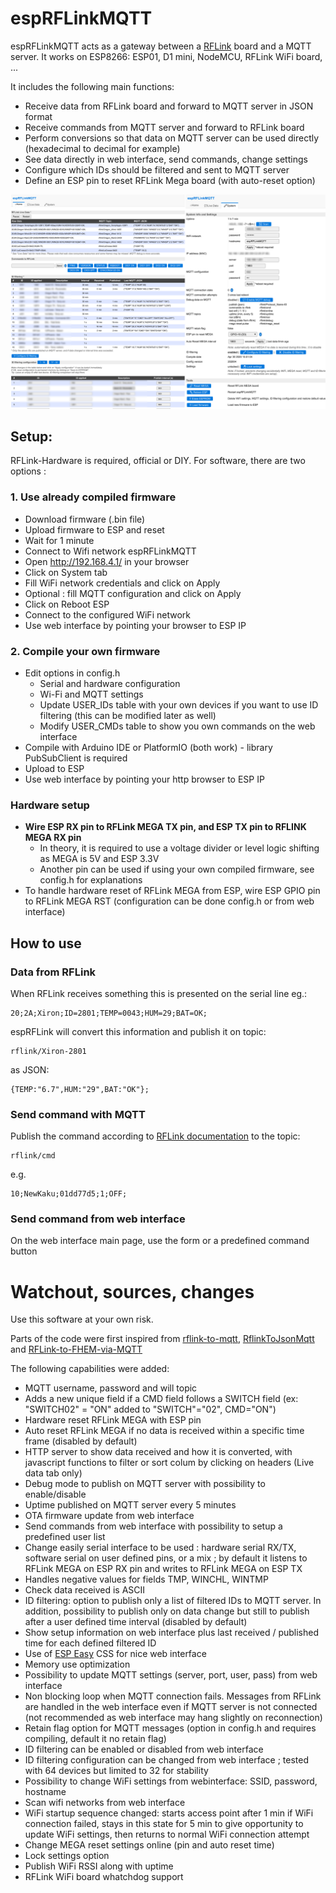 # espRFLinkMQTT

espRFLinkMQTT acts as a gateway between a [RFLink](http://rflink.nl) board and a MQTT server. It works on ESP8266: ESP01, D1 mini, NodeMCU, RFLink WiFi board, ...

It includes the following main functions:

- Receive data from RFLink board and forward to MQTT server in JSON format
- Receive commands from MQTT server and forward to RFLink board
- Perform conversions so that data on MQTT server can be used directly (hexadecimal to decimal for example)
- See data directly in web interface, send commands, change settings
- Configure which IDs should be filtered and sent to MQTT server
- Define an ESP pin to reset RFLink Mega board (with auto-reset option) 

![espRFLink interface](images/espRFLinkMQTT.png "espRFLink interface")

## Setup:

RFLink-Hardware is required, official or DIY. For software, there are two options :

### 1. Use already compiled firmware

- Download firmware (.bin file)
- Upload firmware to ESP and reset
- Wait for 1 minute
- Connect to Wifi network espRFLinkMQTT
- Open http://192.168.4.1/ in your browser
- Click on System tab
- Fill WiFi network credentials and click on Apply
- Optional : fill MQTT configuration and click on Apply
- Click on Reboot ESP
- Connect to the configured WiFi network
- Use web interface by pointing your browser to ESP IP
 
### 2. Compile your own firmware

- Edit options in config.h
	- Serial and hardware configuration
	- Wi-Fi and MQTT settings
	- Update USER_IDs table with your own devices if you want to use ID filtering (this can be modified later as well)
	- Modify USER_CMDs table to show you own commands on the web interface
- Compile with Arduino IDE or PlatformIO (both work) - library PubSubClient is required
- Upload to ESP
- Use web interface by pointing your http browser to ESP IP

### Hardware setup

- **Wire ESP RX pin to RFLink MEGA TX pin, and ESP TX pin to RFLINK MEGA RX pin**
	- In theory, it is required to use a voltage divider or level logic shifting as MEGA is 5V and ESP 3.3V 
	- Another pin can be used if using your own compiled firmware, see config.h for explanations
- To handle hardware reset of RFLink MEGA from ESP, wire ESP GPIO pin to RFLink MEGA RST (configuration can be done config.h or from web interface)

## How to use

### Data from RFLink

When RFLink receives something this is presented on the serial line eg.:

```
20;2A;Xiron;ID=2801;TEMP=0043;HUM=29;BAT=OK;
```

espRFLink will convert this information and publish it on topic:

```
rflink/Xiron-2801
```
as JSON:
```
{TEMP:"6.7",HUM:"29",BAT:"OK"};
```

### Send command with MQTT

Publish the command according to [RFLink documentation](http://www.rflink.nl/blog2/protref) to the topic:

```
rflink/cmd
```

e.g.
```
10;NewKaku;01dd77d5;1;OFF;
```
### Send command from web interface

On the web interface main page, use the form  or a predefined command button

# Watchout, sources, changes

Use this software at your own risk.

Parts of the code were first inspired from [rflink-to-mqtt](https://github.com/Phileep/rflink-to-mqtt), [RflinkToJsonMqtt](https://github.com/jit06/RflinkToJsonMqtt) and [RFLink-to-FHEM-via-MQTT](https://github.com/lubeda/RFLink-to-FHEM-via-MQTT/)

The following capabilities were added:
- MQTT username, password and will topic
- Adds a new unique field if a CMD field follows a SWITCH field (ex: "SWITCH02" = "ON" added to "SWITCH"="02", CMD="ON")
- Hardware reset RFLink MEGA with ESP pin
- Auto reset RFLink MEGA if no data is received within a specific time frame (disabled by default) 
- HTTP server to show data received and how it is converted, with javascript functions to filter or sort colum by clicking on headers (Live data tab only)
- Debug mode to publish on MQTT server with possibility to enable/disable
- Uptime published on MQTT server every 5 minutes
- OTA firmware update from web interface
- Send commands from web interface with possibility to setup a predefined user list
- Change easily serial interface to be used : hardware serial RX/TX, software serial on user defined pins, or a mix ; by default it listens to RFLink MEGA on ESP RX pin and writes to RFLink MEGA on ESP TX
- Handles negative values for fields TMP, WINCHL, WINTMP
- Check data received is ASCII
- ID filtering: option to publish only a list of filtered IDs to MQTT server. In addition, possibility to publish only on data change but still to publish after a user defined time interval (disabled by default)
- Show setup information on web interface plus last received / published time for each defined filtered ID
- Use of [ESP Easy](https://github.com/letscontrolit/ESPEasy) CSS for nice web interface
- Memory use optimization
- Possibility to update MQTT settings (server, port, user, pass) from web interface
- Non blocking loop when MQTT connection fails. Messages from RFLink are handled in the web interface even if MQTT server is not connected (not recommended as web interface may hang slightly on reconnection)
- Retain flag option for MQTT messages (option in config.h and requires compiling, default it no retain flag)
- ID filtering can be enabled or disabled from web interface
- ID filtering configuration can be changed from web interface ; tested with 64 devices but limited to 32 for stability	
- Possibility to change WiFi settings from webinterface: SSID, password, hostname
- Scan wifi networks from web interface
- WiFi startup sequence changed: starts access point after 1 min if WiFi connection failed, stays in this state for 5 min to give opportunity to update WiFi settings, then returns to normal WiFi connection attempt
- Change MEGA reset settings online (pin and auto reset time)
- Lock settings option
- Publish WiFi RSSI along with uptime
- RFLink WiFi board whatchdog support